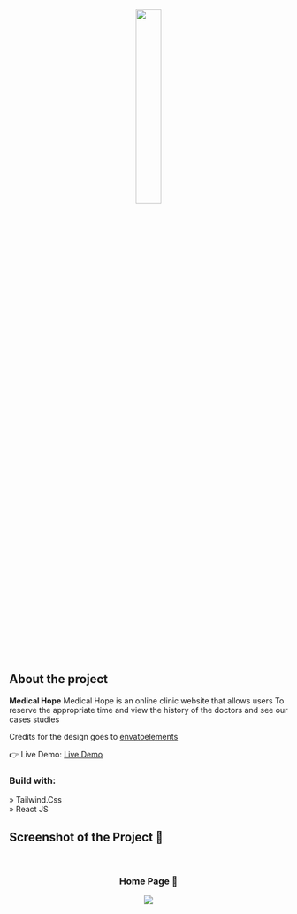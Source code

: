 <div align='center'><img style="width:30%" src='https://user-images.githubusercontent.com/105128267/218077760-5694a4ac-4e37-4de7-b31f-268ccd27400a.png'/></div>

<h2>About the project</h2>

  <p><b>Medical Hope</b> Medical Hope is an online clinic website that allows users To reserve the appropriate time and view the history of the doctors and see our cases studies</p>

<p>Credits for the design goes to <a href='https://elements.envato.com/'>envatoelements</a></p>

👉 Live Demo: <a href='https://medical-hope-app.netlify.app/'>Live Demo</a>

<h3>Build with:</h3>

» Tailwind.Css <br>
» React JS

<h2>Screenshot of the Project 📸</h2>
<br>
<h3 align='center'>Home Page 🏡</h3>

<div align='center'>
<img src='https://user-images.githubusercontent.com/105128267/218077675-f50ac9ae-8d2c-4196-aed8-f4490e142960.png'/>

</div>